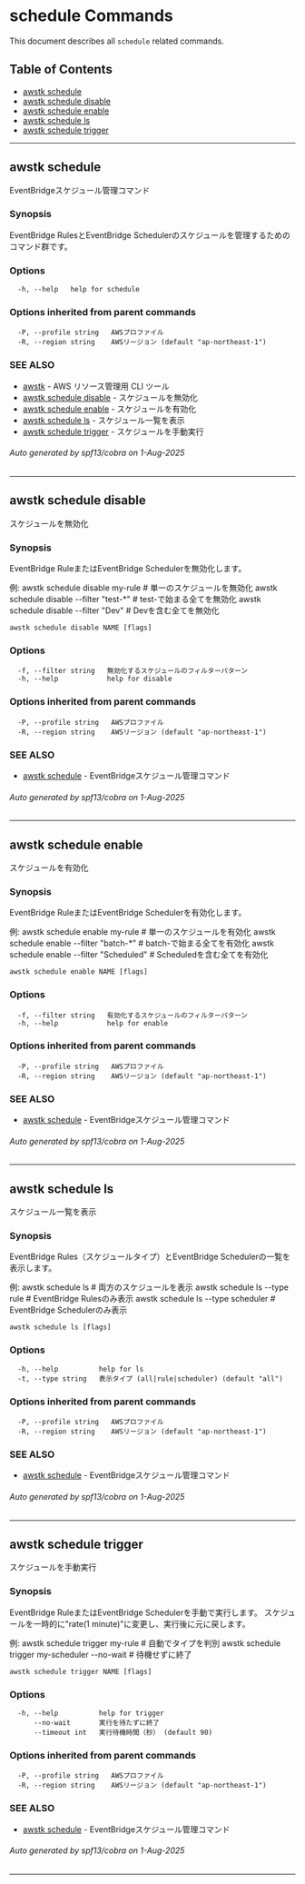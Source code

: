 # schedule Commands

This document describes all `schedule` related commands.

## Table of Contents

- [awstk schedule](#awstk-schedule)
- [awstk schedule disable](#awstk-schedule-disable)
- [awstk schedule enable](#awstk-schedule-enable)
- [awstk schedule ls](#awstk-schedule-ls)
- [awstk schedule trigger](#awstk-schedule-trigger)

---

## awstk schedule

EventBridgeスケジュール管理コマンド

### Synopsis

EventBridge RulesとEventBridge Schedulerのスケジュールを管理するためのコマンド群です。

### Options

```
  -h, --help   help for schedule
```

### Options inherited from parent commands

```
  -P, --profile string   AWSプロファイル
  -R, --region string    AWSリージョン (default "ap-northeast-1")
```

### SEE ALSO

* [awstk](README.md)	 - AWS リソース管理用 CLI ツール
* [awstk schedule disable](schedule.md#awstk-schedule-disable)	 - スケジュールを無効化
* [awstk schedule enable](schedule.md#awstk-schedule-enable)	 - スケジュールを有効化
* [awstk schedule ls](schedule.md#awstk-schedule-ls)	 - スケジュール一覧を表示
* [awstk schedule trigger](schedule.md#awstk-schedule-trigger)	 - スケジュールを手動実行

###### Auto generated by spf13/cobra on 1-Aug-2025

---

## awstk schedule disable

スケジュールを無効化

### Synopsis

EventBridge RuleまたはEventBridge Schedulerを無効化します。

例:
  awstk schedule disable my-rule               # 単一のスケジュールを無効化
  awstk schedule disable --filter "test-*"     # test-で始まる全てを無効化
  awstk schedule disable --filter "Dev"        # Devを含む全てを無効化

```
awstk schedule disable NAME [flags]
```

### Options

```
  -f, --filter string   無効化するスケジュールのフィルターパターン
  -h, --help            help for disable
```

### Options inherited from parent commands

```
  -P, --profile string   AWSプロファイル
  -R, --region string    AWSリージョン (default "ap-northeast-1")
```

### SEE ALSO

* [awstk schedule](schedule.md)	 - EventBridgeスケジュール管理コマンド

###### Auto generated by spf13/cobra on 1-Aug-2025

---

## awstk schedule enable

スケジュールを有効化

### Synopsis

EventBridge RuleまたはEventBridge Schedulerを有効化します。

例:
  awstk schedule enable my-rule                # 単一のスケジュールを有効化
  awstk schedule enable --filter "batch-*"     # batch-で始まる全てを有効化
  awstk schedule enable --filter "Scheduled"   # Scheduledを含む全てを有効化

```
awstk schedule enable NAME [flags]
```

### Options

```
  -f, --filter string   有効化するスケジュールのフィルターパターン
  -h, --help            help for enable
```

### Options inherited from parent commands

```
  -P, --profile string   AWSプロファイル
  -R, --region string    AWSリージョン (default "ap-northeast-1")
```

### SEE ALSO

* [awstk schedule](schedule.md)	 - EventBridgeスケジュール管理コマンド

###### Auto generated by spf13/cobra on 1-Aug-2025

---

## awstk schedule ls

スケジュール一覧を表示

### Synopsis

EventBridge Rules（スケジュールタイプ）とEventBridge Schedulerの一覧を表示します。

例:
  awstk schedule ls                    # 両方のスケジュールを表示
  awstk schedule ls --type rule       # EventBridge Rulesのみ表示
  awstk schedule ls --type scheduler  # EventBridge Schedulerのみ表示

```
awstk schedule ls [flags]
```

### Options

```
  -h, --help          help for ls
  -t, --type string   表示タイプ (all|rule|scheduler) (default "all")
```

### Options inherited from parent commands

```
  -P, --profile string   AWSプロファイル
  -R, --region string    AWSリージョン (default "ap-northeast-1")
```

### SEE ALSO

* [awstk schedule](schedule.md)	 - EventBridgeスケジュール管理コマンド

###### Auto generated by spf13/cobra on 1-Aug-2025

---

## awstk schedule trigger

スケジュールを手動実行

### Synopsis

EventBridge RuleまたはEventBridge Schedulerを手動で実行します。
スケジュールを一時的に"rate(1 minute)"に変更し、実行後に元に戻します。

例:
  awstk schedule trigger my-rule              # 自動でタイプを判別
  awstk schedule trigger my-scheduler --no-wait # 待機せずに終了

```
awstk schedule trigger NAME [flags]
```

### Options

```
  -h, --help          help for trigger
      --no-wait       実行を待たずに終了
      --timeout int   実行待機時間（秒） (default 90)
```

### Options inherited from parent commands

```
  -P, --profile string   AWSプロファイル
  -R, --region string    AWSリージョン (default "ap-northeast-1")
```

### SEE ALSO

* [awstk schedule](schedule.md)	 - EventBridgeスケジュール管理コマンド

###### Auto generated by spf13/cobra on 1-Aug-2025

---

